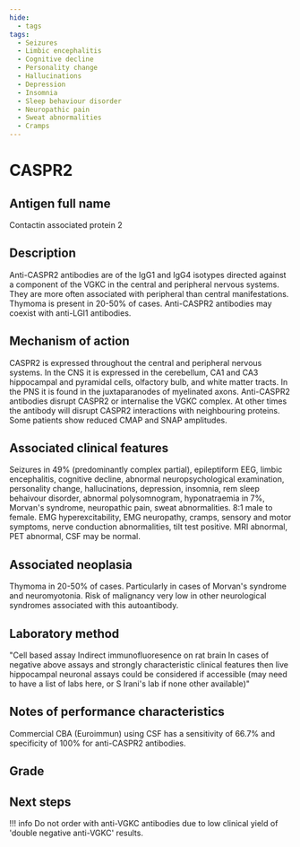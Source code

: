 ```yaml
---
hide:
  - tags
tags:
  - Seizures
  - Limbic encephalitis
  - Cognitive decline
  - Personality change
  - Hallucinations
  - Depression
  - Insomnia
  - Sleep behaviour disorder
  - Neuropathic pain
  - Sweat abnormalities
  - Cramps
---
```


# CASPR2

## Antigen full name
Contactin associated protein 2

## Description
Anti-CASPR2 antibodies are of the IgG1 and IgG4 isotypes directed against a component of the VGKC in the central and peripheral nervous systems. They are more often associated with peripheral than central manifestations. Thymoma is present in 20-50% of cases. Anti-CASPR2 antibodies may coexist with anti-LGI1 antibodies.

## Mechanism of action
CASPR2 is expressed throughout the central and peripheral nervous systems. In the CNS it is expressed in the cerebellum, CA1 and CA3 hippocampal and pyramidal cells, olfactory bulb, and white matter tracts. In the PNS it is found in the juxtaparanodes of myelinated axons. Anti-CASPR2 antibodies disrupt CASPR2 or internalise the VGKC complex. At other times the antibody will disrupt CASPR2 interactions with neighbouring proteins. Some patients show reduced CMAP and SNAP amplitudes.

## Associated clinical features
Seizures in 49% (predominantly complex partial), epileptiform EEG, limbic encephalitis, cognitive decline, abnormal neuropsychological examination, personality change, hallucinations, depression, insomnia, rem sleep behaivour disorder, abnormal polysomnogram, hyponatraemia in 7%, Morvan's syndrome, neuropathic pain, sweat abnormalities. 8:1 male to female. EMG hyperexcitability, EMG neuropathy, cramps, sensory and motor symptoms, nerve conduction abnormalities, tilt test positive. MRI abnormal, PET abnormal, CSF may be normal.

## Associated neoplasia
Thymoma in 20-50% of cases. Particularly in cases of Morvan's syndrome and neuromyotonia. Risk of malignancy very low in other neurological syndromes associated with this autoantibody.

## Laboratory method
"Cell based assay
Indirect immunofluoresence on rat brain
In cases of negative above assays and strongly characteristic clinical features then live hippocampal neuronal assays could be considered if accessible (may need to have a list of labs here, or S Irani's lab if none other available)"

## Notes of performance characteristics
Commercial CBA (Euroimmun) using CSF has a sensitivity of 66.7% and specificity of 100% for anti-CASPR2 antibodies.

## Grade

## Next steps
!!! info
    Do not order with anti-VGKC antibodies due to low clinical yield of 'double negative anti-VGKC' results.

[^1]: "Graus, Francesc, Alberto Vogrig, Sergio Muñiz-Castrillo, Jean-Christophe G. Antoine, Virginie Desestret, Divyanshu Dubey, Bruno Giometto, et al. “Updated Diagnostic Criteria for Paraneoplastic Neurologic Syndromes.” Neurology - Neuroimmunology Neuroinflammation 8, no. 4 (July 2021): e1014. https://doi.org/10.1212/NXI.0000000000001014.
[^2]: Michael, Sophia, Patrick Waters, and Sarosh R Irani. “Stop Testing for Autoantibodies to the VGKC-Complex: Only Request LGI1 and CASPR2.” Practical Neurology 20, no. 5 (October 2020): 377–84. https://doi.org/10.1136/practneurol-2019-002494.
[^3]: McCracken, Lindsey, Junxian Zhang, Maxwell Greene, Anne Crivaro, Joyce Gonzalez, Malek Kamoun, and Eric Lancaster. “Improving the Antibody-Based Evaluation of Autoimmune Encephalitis.” Neurology - Neuroimmunology Neuroinflammation 4, no. 6 (November 2017): e404. https://doi.org/10.1212/NXI.0000000000000404.
[^4]: Gadoth, Avi, Sean J. Pittock, Divyanshu Dubey, Andrew McKeon, Jeff W. Britton, John E. Schmeling, Aurelia Smith, et al. “Expanded Phenotypes and Outcomes among 256 LGI1/CASPR2-IgG-Positive Patients: LGI1/CASPR2-IgG + Patients.” Annals of Neurology 82, no. 1 (July 2017): 79–92. https://doi.org/10.1002/ana.24979."
